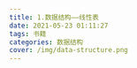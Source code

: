 ```yaml
---
title: 1.数据结构——线性表
date: 2021-05-23 01:11:27
tags: 书籍
categories: 数据结构
cover: /img/data-structure.png
---
```

